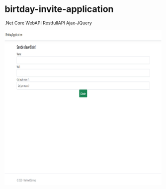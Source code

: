 # birtday-invite-application
.Net Core WebAPI RestfullAPI Ajax-JQuery

<img width="600" height="500" src="https://github.com/Memo-Lee/birtday-invite-application/blob/main/sc.png"> <img/>
